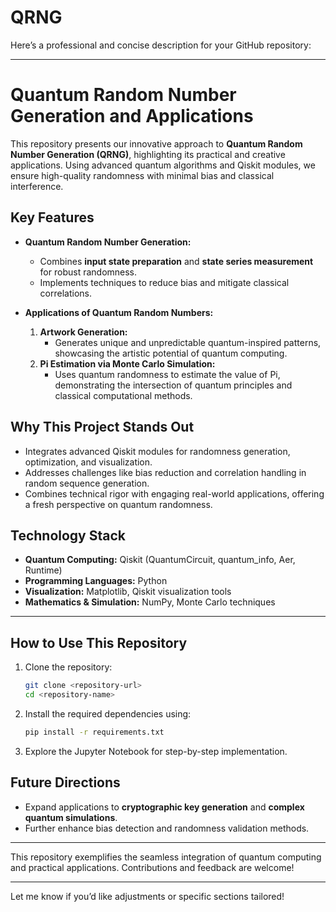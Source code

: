 # QRNG
Here’s a professional and concise description for your GitHub repository:

---

# **Quantum Random Number Generation and Applications**  

This repository presents our innovative approach to **Quantum Random Number Generation (QRNG)**, highlighting its practical and creative applications. Using advanced quantum algorithms and Qiskit modules, we ensure high-quality randomness with minimal bias and classical interference.  

## **Key Features**
- **Quantum Random Number Generation:**
  - Combines **input state preparation** and **state series measurement** for robust randomness.
  - Implements techniques to reduce bias and mitigate classical correlations.  

- **Applications of Quantum Random Numbers:**
  1. **Artwork Generation:**  
     - Generates unique and unpredictable quantum-inspired patterns, showcasing the artistic potential of quantum computing.  
  2. **Pi Estimation via Monte Carlo Simulation:**  
     - Uses quantum randomness to estimate the value of Pi, demonstrating the intersection of quantum principles and classical computational methods.

## **Why This Project Stands Out**
- Integrates advanced Qiskit modules for randomness generation, optimization, and visualization.  
- Addresses challenges like bias reduction and correlation handling in random sequence generation.  
- Combines technical rigor with engaging real-world applications, offering a fresh perspective on quantum randomness.  

## **Technology Stack**
- **Quantum Computing:** Qiskit (QuantumCircuit, quantum_info, Aer, Runtime)  
- **Programming Languages:** Python  
- **Visualization:** Matplotlib, Qiskit visualization tools  
- **Mathematics & Simulation:** NumPy, Monte Carlo techniques  

---

## **How to Use This Repository**
1. Clone the repository:  
   ```bash
   git clone <repository-url>
   cd <repository-name>
   ```
2. Install the required dependencies using:  
   ```bash
   pip install -r requirements.txt
   ```
3. Explore the Jupyter Notebook for step-by-step implementation.  

## **Future Directions**
- Expand applications to **cryptographic key generation** and **complex quantum simulations**.  
- Further enhance bias detection and randomness validation methods.

---

This repository exemplifies the seamless integration of quantum computing and practical applications. Contributions and feedback are welcome!

--- 

Let me know if you’d like adjustments or specific sections tailored!
